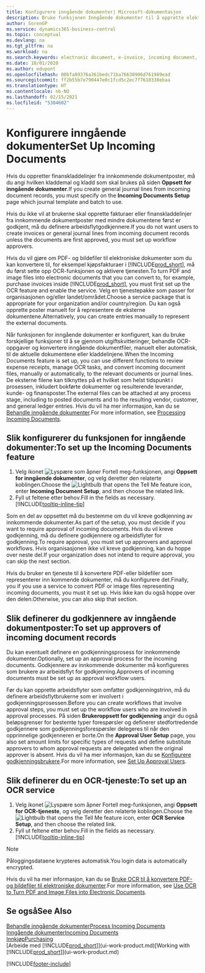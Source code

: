 ```yaml
---
title: Konfigurere inngående dokumenter| Microsoft-dokumentasjon
description: Bruke funksjonen Inngående dokumenter til å opprette elektroniske dokumenter, behandle OCR-oppgaver, importere fakturaer og konvertere bildefiler.
author: SorenGP
ms.service: dynamics365-business-central
ms.topic: conceptual
ms.devlang: na
ms.tgt_pltfrm: na
ms.workload: na
ms.search.keywords: electronic document, e-invoice, incoming document, OCR, ecommerce, document exchange, import invoice
ms.date: 10/01/2020
ms.author: edupont
ms.openlocfilehash: 00bfa89376a361bedc71ba76630906d761989ead
ms.sourcegitcommit: ff2b55b7e790447e0c1fcd5c2ec7f7610338ebaa
ms.translationtype: HT
ms.contentlocale: nb-NO
ms.lasthandoff: 02/15/2021
ms.locfileid: "5384602"
---
```

# <a name="set-up-incoming-documents"></a><span data-ttu-id="a5435-103">Konfigurere inngående dokumenter</span><span class="sxs-lookup"><span data-stu-id="a5435-103">Set Up Incoming Documents</span></span>

<span data-ttu-id="a5435-104">Hvis du oppretter finanskladdelinjer fra innkommende dokumentposter, må du angi hvilken kladdemal og kladd som skal brukes på siden **Oppsett for inngående dokumenter**.</span><span class="sxs-lookup"><span data-stu-id="a5435-104">If you create general journal lines from incoming document records, you must specify on the **Incoming Documents Setup** page which journal template and batch to use.</span></span>

<span data-ttu-id="a5435-105">Hvis du ikke vil at brukerne skal opprette fakturaer eller finanskladdelinjer fra innkommende dokumentposter med mindre dokumentene først er godkjent, må du definere arbeidsflytgodkjennere.</span><span class="sxs-lookup"><span data-stu-id="a5435-105">If you do not want users to create invoices or general journal lines from incoming document records unless the documents are first approved, you must set up workflow approvers.</span></span>

<span data-ttu-id="a5435-106">Hvis du vil gjøre om PDF- og bildefiler til elektroniske dokumenter som du kan konvertere til, for eksempel kjøpsfakturaer i [!INCLUDE[prod_short](includes/prod_short.md)], må du først sette opp OCR-funksjonen og aktivere tjenesten.</span><span class="sxs-lookup"><span data-stu-id="a5435-106">To turn PDF and image files into electronic documents that you can convert to, for example, purchase invoices inside [!INCLUDE[prod_short](includes/prod_short.md)], you must first set up the OCR feature and enable the service.</span></span> <span data-ttu-id="a5435-107">Velg en tjenestepakke som passer for organisasjonen og/eller landet/området.</span><span class="sxs-lookup"><span data-stu-id="a5435-107">Choose a service package that is appropriate for your organization and/or country/region.</span></span> <span data-ttu-id="a5435-108">Du kan også opprette poster manuelt for å representere de eksterne dokumentene.</span><span class="sxs-lookup"><span data-stu-id="a5435-108">Alternatively, you can create entries manually to represent the external documents.</span></span>  

<span data-ttu-id="a5435-109">Når funksjonen for inngående dokumenter er konfigurert, kan du bruke forskjellige funksjoner til å se gjennom utgiftskvitteringer, behandle OCR-oppgaver og konvertere inngående dokumentfiler, manuelt eller automatisk, til de aktuelle dokumentene eller kladdelinjene.</span><span class="sxs-lookup"><span data-stu-id="a5435-109">When the Incoming Documents feature is set up, you can use different functions to review expense receipts, manage OCR tasks, and convert incoming document files, manually or automatically, to the relevant documents or journal lines.</span></span> <span data-ttu-id="a5435-110">De eksterne filene kan tilknyttes på et hvilket som helst tidspunkt i prosessen, inkludert bokførte dokumenter og resulterende leverandør, kunde- og finansposter.</span><span class="sxs-lookup"><span data-stu-id="a5435-110">The external files can be attached at any process stage, including to posted documents and to the resulting vendor, customer, and general ledger entries.</span></span> <span data-ttu-id="a5435-111">Hvis du vil ha mer informasjon, kan du se [Behandle inngående dokumenter](across-process-income-documents.md).</span><span class="sxs-lookup"><span data-stu-id="a5435-111">For more information, see [Processing Incoming Documents](across-process-income-documents.md).</span></span>

## <a name="to-set-up-the-incoming-documents-feature"></a><span data-ttu-id="a5435-112">Slik konfigurerer du funksjonen for inngående dokumenter:</span><span class="sxs-lookup"><span data-stu-id="a5435-112">To set up the Incoming Documents feature</span></span>

1. <span data-ttu-id="a5435-113">Velg ikonet ![Lyspære som åpner Fortell meg-funksjonen](media/ui-search/search_small.png "Fortell hva du vil gjøre"), angi **Oppsett for inngående dokumenter**, og velg deretter den relaterte koblingen.</span><span class="sxs-lookup"><span data-stu-id="a5435-113">Choose the ![Lightbulb that opens the Tell Me feature](media/ui-search/search_small.png "Tell me what you want to do") icon, enter **Incoming Document Setup**, and then choose the related link.</span></span>
2. <span data-ttu-id="a5435-114">Fyll ut feltene etter behov.</span><span class="sxs-lookup"><span data-stu-id="a5435-114">Fill in the fields as necessary.</span></span> [!INCLUDE[tooltip-inline-tip](includes/tooltip-inline-tip_md.md)]

<span data-ttu-id="a5435-115">Som en del av oppsettet må du bestemme om du vil kreve godkjenning av innkommende dokumenter.</span><span class="sxs-lookup"><span data-stu-id="a5435-115">As part of the setup, you must decide if you want to require approval of incoming documents.</span></span> <span data-ttu-id="a5435-116">Hvis du vil kreve godkjenning, må du definere godkjennere og arbeidsflyter for godkjenning.</span><span class="sxs-lookup"><span data-stu-id="a5435-116">To require approval, you must set up approvers and approval workflows.</span></span> <span data-ttu-id="a5435-117">Hvis organisasjonen ikke vil kreve godkjenning, kan du hoppe over neste del.</span><span class="sxs-lookup"><span data-stu-id="a5435-117">If your organization does not intend to require approval, you can skip the next section.</span></span>  

<span data-ttu-id="a5435-118">Hvis du bruker en tjeneste til å konvertere PDF-eller bildefiler som representerer inn kommende dokumenter, må du konfigurere det.</span><span class="sxs-lookup"><span data-stu-id="a5435-118">Finally, you if you use a service to convert PDF or image files representing incoming documents, you must it set up.</span></span> <span data-ttu-id="a5435-119">Hvis ikke kan du også hoppe over den delen.</span><span class="sxs-lookup"><span data-stu-id="a5435-119">Otherwise, you can also skip that section.</span></span>  

## <a name="to-set-up-approvers-of-incoming-document-records"></a><span data-ttu-id="a5435-120">Slik definerer du godkjennere av inngående dokumentposter:</span><span class="sxs-lookup"><span data-stu-id="a5435-120">To set up approvers of incoming document records</span></span>

<span data-ttu-id="a5435-121">Du kan eventuelt definere en godkjenningsprosess for innkommende dokumenter.</span><span class="sxs-lookup"><span data-stu-id="a5435-121">Optionally, set up an approval process for the incoming documents.</span></span> <span data-ttu-id="a5435-122">Godkjennere av innkommende dokumenter må konfigureres som brukere av arbeidsflyt for godkjenning.</span><span class="sxs-lookup"><span data-stu-id="a5435-122">Approvers of incoming documents must be set up as approval workflow users.</span></span>

<span data-ttu-id="a5435-123">Før du kan opprette arbeidsflyter som omfatter godkjenningstrinn, må du definere arbeidsflytbrukerne som er involvert i godkjenningsprosessen.</span><span class="sxs-lookup"><span data-stu-id="a5435-123">Before you can create workflows that involve approval steps, you must set up the workflow users who are involved in approval processes.</span></span> <span data-ttu-id="a5435-124">På siden **Brukeroppsett for godkjenning** angir du også beløpsgrenser for bestemte typer forespørsler og definerer stedfortredende godkjennere som godkjenningsforespørsler delegeres til når den opprinnelige godkjenneren er borte.</span><span class="sxs-lookup"><span data-stu-id="a5435-124">On the **Approval User Setup** page, you also set amount limits for specific types of requests and define substitute approvers to whom approval requests are delegated when the original approver is absent.</span></span> <span data-ttu-id="a5435-125">Hvis du vil ha mer informasjon, kan du se [Konfigurere godkjenningsbrukere](across-how-to-set-up-approval-users.md).</span><span class="sxs-lookup"><span data-stu-id="a5435-125">For more information, see [Set Up Approval Users](across-how-to-set-up-approval-users.md).</span></span>

## <a name="to-set-up-an-ocr-service"></a><span data-ttu-id="a5435-126">Slik definerer du en OCR-tjeneste:</span><span class="sxs-lookup"><span data-stu-id="a5435-126">To set up an OCR service</span></span>

1. <span data-ttu-id="a5435-127">Velg ikonet ![Lyspære som åpner Fortell meg-funksjonen](media/ui-search/search_small.png "Fortell hva du vil gjøre"), angi **Oppsett for OCR-tjeneste**, og velg deretter den relaterte koblingen.</span><span class="sxs-lookup"><span data-stu-id="a5435-127">Choose the ![Lightbulb that opens the Tell Me feature](media/ui-search/search_small.png "Tell me what you want to do") icon, enter **OCR Service Setup**, and then choose the related link.</span></span>
2. <span data-ttu-id="a5435-128">Fyll ut feltene etter behov.</span><span class="sxs-lookup"><span data-stu-id="a5435-128">Fill in the fields as necessary.</span></span> [!INCLUDE[tooltip-inline-tip](includes/tooltip-inline-tip_md.md)]

> [!NOTE]  
> <span data-ttu-id="a5435-129">Påloggingsdataene krypteres automatisk.</span><span class="sxs-lookup"><span data-stu-id="a5435-129">You login data is automatically encrypted.</span></span>

<span data-ttu-id="a5435-130">Hvis du vil ha mer informasjon, kan du se [Bruke OCR til å konvertere PDF- og bildefiler til elektroniske dokumenter](across-how-use-ocr-pdf-images-files.md).</span><span class="sxs-lookup"><span data-stu-id="a5435-130">For more information, see [Use OCR to Turn PDF and Image Files into Electronic Documents](across-how-use-ocr-pdf-images-files.md).</span></span>  

## <a name="see-also"></a><span data-ttu-id="a5435-131">Se også</span><span class="sxs-lookup"><span data-stu-id="a5435-131">See Also</span></span>

[<span data-ttu-id="a5435-132">Behandle inngående dokumenter</span><span class="sxs-lookup"><span data-stu-id="a5435-132">Process Incoming Documents</span></span>](across-process-income-documents.md)  
[<span data-ttu-id="a5435-133">Inngående dokumenter</span><span class="sxs-lookup"><span data-stu-id="a5435-133">Incoming Documents</span></span>](across-income-documents.md)  
[<span data-ttu-id="a5435-134">Innkjøp</span><span class="sxs-lookup"><span data-stu-id="a5435-134">Purchasing</span></span>](purchasing-manage-purchasing.md)  
<span data-ttu-id="a5435-135">[Arbeide med [!INCLUDE[prod_short](includes/prod_short.md)]](ui-work-product.md)</span><span class="sxs-lookup"><span data-stu-id="a5435-135">[Working with [!INCLUDE[prod_short](includes/prod_short.md)]](ui-work-product.md)</span></span>


[!INCLUDE[footer-include](includes/footer-banner.md)]